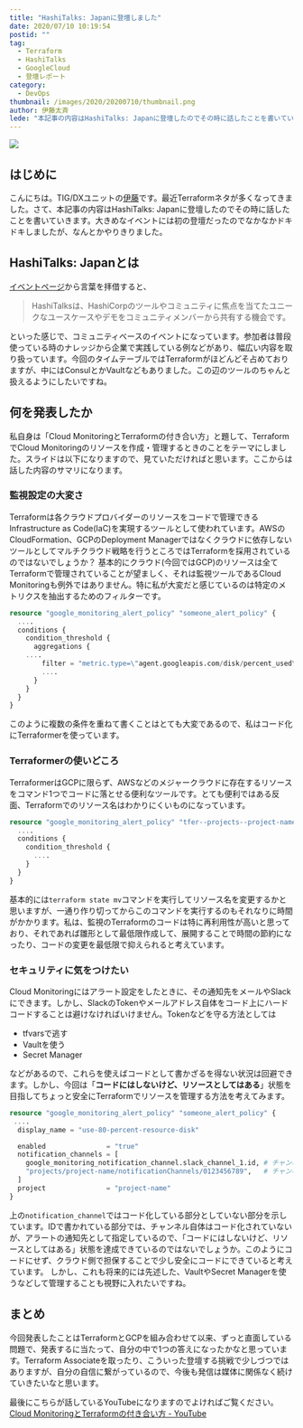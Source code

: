 ```yaml
---
title: "HashiTalks: Japanに登壇しました"
date: 2020/07/10 10:19:54
postid: ""
tag:
  - Terraform
  - HashiTalks
  - GoogleCloud
  - 登壇レポート
category:
  - DevOps
thumbnail: /images/2020/20200710/thumbnail.png
author: 伊藤太斉
lede: "本記事の内容はHashiTalks: Japanに登壇したのでその時に話したことを書いていきます。大きめなイベントには初の登壇だったのでなかなかドキドキしましたが、なんとかやりきりました。"
---
```


<img src="/images/2020/20200710/top.png" loading="lazy">

## はじめに

こんにちは。TIG/DXユニットの[伊藤](https://twitter.com/kaedemalu)です。最近Terraformネタが多くなってきました。さて、本記事の内容はHashiTalks: Japanに登壇したのでその時に話したことを書いていきます。大きめなイベントには初の登壇だったのでなかなかドキドキしましたが、なんとかやりきりました。

## HashiTalks: Japanとは

[イベントページ](https://events.hashicorp.com/hashitalksjapan)から言葉を拝借すると、
> HashiTalksは、HashiCorpのツールやコミュニティに焦点を当てたユニークなユースケースやデモをコミュニティメンバーから共有する機会です。

といった感じで、コミュニティベースのイベントになっています。参加者は普段使っている時のナレッジから企業で実践している例などがあり、幅広い内容を取り扱っています。今回のタイムテーブルではTerraformがほどんどそ占めておりますが、中にはConsulとかVaultなどもありました。この辺のツールのちゃんと扱えるようにしたいですね。

## 何を発表したか

私自身は「Cloud MonitoringとTerraformの付き合い方」と題して、TerraformでCloud Monitoringのリソースを作成・管理するときのことをテーマにしました。スライドは以下になりますので、見ていただければと思います。ここからは話した内容のサマリになります。

<script async class="speakerdeck-embed" data-id="01797d2feb8b41359be8138a65170819" data-ratio="1.77777777777778" src="//speakerdeck.com/assets/embed.js"></script>

### 監視設定の大変さ

Terraformは各クラウドプロバイダーのリソースをコードで管理できるInfrastructure as Code(IaC)を実現するツールとして使われています。AWSのCloudFormation、GCPのDeployment Managerではなくクラウドに依存しないツールとしてマルチクラウド戦略を行うところではTerraformを採用されているのではないでしょうか？
基本的にクラウド(今回ではGCP)のリソースは全てTerraformで管理されていることが望ましく、それは監視ツールであるCloud Monitoringも例外ではありません。特に私が大変だと感じているのは特定のメトリクスを抽出するためのフィルターです。

```tf
resource "google_monitoring_alert_policy" "someone_alert_policy" {
  ....
  conditions {
    condition_threshold {
      aggregations {
	....
        filter = "metric.type=\"agent.googleapis.com/disk/percent_used\" resource.type=\"gce_instance\" metric.label.\"state\"=\"used\" metric.label.\"device\"=\"rootfs\" metadata.user_labels.\"name\"=\"sample-instance-1\""
        ....
      }
    }
  }
}
```

このように複数の条件を重ねて書くことはとても大変であるので、私はコード化にTerraformerを使っています。

### Terraformerの使いどころ

TerraformerはGCPに限らず、AWSなどのメジャークラウドに存在するリソースをコマンド1つでコードに落とせる便利なツールです。とても便利ではある反面、Terraformでのリソース名はわかりにくいものになっています。

```tf
resource "google_monitoring_alert_policy" "tfer--projects--project-name--alertPolicies--17320504" {
  ....
  conditions {
    condition_threshold {
      ....
    }
  }
}
```

基本的には`terraform state mv`コマンドを実行してリソース名を変更するかと思いますが、一通り作り切ってからこのコマンドを実行するのもそれなりに時間がかかります。私は、監視のTerraformのコードは特に再利用性が高いと思っており、それであれば雛形として最低限作成して、展開することで時間の節約になったり、コードの変更を最低限で抑えられると考えています。

### セキュリティに気をつけたい

Cloud Monitoringにはアラート設定をしたときに、その通知先をメールやSlackにできます。しかし、SlackのTokenやメールアドレス自体をコード上にハードコードすることは避けなければいけません。Tokenなどを守る方法としては

- tfvarsで逃す
- Vaultを使う
- Secret Manager

などがあるので、これらを使えばコードとして書かざるを得ない状況は回避できます。しかし、今回は「**コードにはしないけど、リソースとしてはある**」状態を目指してちょっと安全にTerraformでリソースを管理する方法を考えてみます。

```tf
resource "google_monitoring_alert_policy" "someone_alert_policy" {
 ....
  display_name = "use-80-percent-resource-disk"

  enabled               = "true"
  notification_channels = [
    google_monitoring_notification_channel.slack_channel_1.id, # チャンネルがコード化されている
    "projects/project-name/notificationChannels/0123456789",   # チャンネルがコード化されていない
  ]
  project               = "project-name"
}
```

上の`notification_channel`ではコード化している部分としていない部分を示しています。IDで書かれている部分では、チャンネル自体はコード化されていないが、アラートの通知先として指定しているので、「コードにはしないけど、リソースとしてはある」状態を達成できているのではないでしょうか。このようにコードにせず、クラウド側で担保することで少し安全にコードにできていると考えています。
しかし、これも将来的には先述した、VaultやSecret Managerを使うなどして管理することも視野に入れたいですね。

## まとめ

今回発表したことはTerraformとGCPを組み合わせて以来、ずっと直面している問題で、発表するに当たって、自分の中で1つの答えになったかなと思っています。Terraform Associateを取ったり、こういった登壇する挑戦で少しづつではありますが、自分の自信に繋がっているので、今後も発信は媒体に関係なく続けていきたいなと思います。

最後にこちらが話しているYouTubeになりますのでよければご覧ください。
[Cloud MonitoringとTerraformの付き合い方 - YouTube](https://www.youtube.com/watch?v=SiCCwE9a1iY&list=PL81sUbsFNc5aWJJrpaclnwARJAzf1-2bV&index=14&t=0s)
